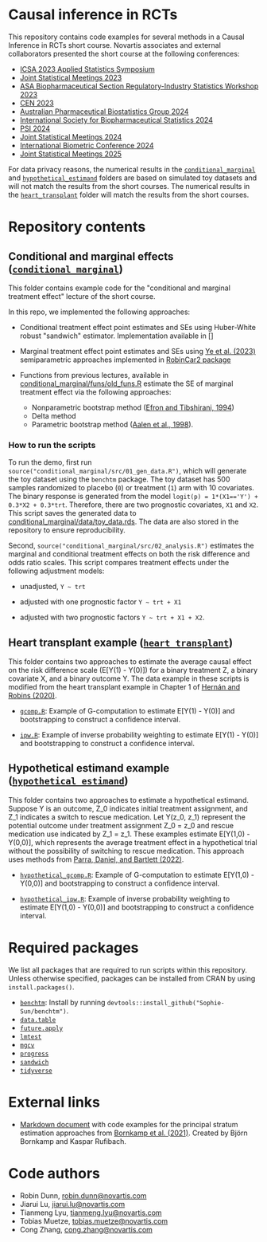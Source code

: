 # Causal inference in RCTs

This repository contains code examples for several methods in a 
Causal Inference in RCTs short course. 
Novartis associates and external collaborators presented the
short course at the following conferences:

- [ICSA 2023 Applied Statistics Symposium](https://www.icsa.org/icsa-2023-applied-statistics-symposium/)
- [Joint Statistical Meetings 2023](https://ww2.amstat.org/meetings/jsm/2023/)
- [ASA Biopharmaceutical Section Regulatory-Industry Statistics Workshop 2023](https://ww2.amstat.org/meetings/biop/2023/)
- [CEN 2023](https://cen2023.github.io/home/)
- [Australian Pharmaceutical Biostatistics Group 2024](https://apbg.org.au/apbg-events/)
- [International Society for Biopharmaceutical Statistics 2024](https://www.isbiostat.org/)
- [PSI 2024](https://www.psiweb.org/conferences/about-the-conference)
- [Joint Statistical Meetings 2024](https://ww2.amstat.org/meetings/jsm/2024/)
- [International Biometric Conference 2024](https://www.ibc2024.org/home)
- [Joint Statistical Meetings 2025](https://ww2.amstat.org/meetings/jsm/2025/)

For data privacy reasons, 
the numerical results in the [`conditional_marginal`](conditional_marginal)
and [`hypothetical_estimand`](hypothetical_estimand) folders are based on simulated toy datasets and will not
match the results from the short courses. 
The numerical results in the [`heart_transplant`](heart_transplant) folder
will match the results from the short courses.

# Repository contents

## Conditional and marginal effects ([`conditional_marginal`](conditional_marginal))

This folder contains example code for the 
"conditional and marginal treatment effect" lecture of the short course.

In this repo, we implemented the following approaches:

  * Conditional treatment effect point estimates and SEs using Huber-White 
  robust "sandwich" estimator. Implementation available in 
  []
  * Marginal treatment effect point estimates and SEs using 
  [Ye et al. (2023)](https://pmc.ncbi.nlm.nih.gov/articles/PMC10665030/)
  semiparametric approaches implemented in 
  [RobinCar2 package](https://cran.r-project.org/package=RobinCar2)
  * Functions from previous lectures, available in 
  [conditional_marginal/funs/old_funs.R](conditional_marginal/funs) estimate the 
  SE of marginal treatment effect via the following approaches:
    
      * Nonparametric bootstrap method ([Efron and Tibshirani, 1994](https://www.taylorfrancis.com/books/mono/10.1201/9780429246593/introduction-bootstrap-bradley-efron-tibshirani)) 
      * Delta method
      * Parametric bootstrap method ([Aalen et al., 1998](https://onlinelibrary.wiley.com/doi/10.1002/(SICI)1097-0258(19971015)16:19%3C2191::AID-SIM645%3E3.0.CO;2-5)).

### How to run the scripts

To run the demo, first run `source("conditional_marginal/src/01_gen_data.R")`, 
which will generate the toy dataset using the `benchtm` package.
The toy dataset has 500 samples randomized to placebo (`0`) or treatment (`1`) arm with 10 covariates. The binary response is generated from the model 
`logit(p) = 1*(X1=='Y') + 0.3*X2 + 0.3*trt`. Therefore, there are two prognostic covariates, `X1` and `X2`. This script saves the generated data to
[conditional_marginal/data/toy_data.rds](conditional_marginal/data/toy_data.rds). 
The data are also stored in the repository to ensure reproducibility. 

Second, `source("conditional_marginal/src/02_analysis.R")` estimates the 
marginal and conditional treatment effects on both the risk difference and 
odds ratio scales. This script compares treatment effects under the following adjustment models:

* unadjusted, `Y ~ trt`

* adjusted with one prognostic factor `Y ~ trt + X1`

* adjusted with two prognostic factors `Y ~ trt + X1 + X2`.

## Heart transplant example ([`heart_transplant`](heart_transplant))

This folder contains two approaches to estimate 
the average causal effect on the risk difference scale (E[Y(1) - Y(0)]) for
a binary treatment Z, a binary covariate X, and a binary outcome Y.
The data example in these scripts is modified from the heart transplant example
in Chapter 1 of 
[Hernán and Robins (2020)](https://www.hsph.harvard.edu/miguel-hernan/causal-inference-book/).

- [`gcomp.R`](heart_transplant/gcomp.R): Example of G-computation to estimate
E[Y(1) - Y(0)] and bootstrapping to construct a confidence interval.

- [`ipw.R`](heart_transplant/ipw.R): Example of inverse probability weighting
to estimate E[Y(1) - Y(0)] and bootstrapping to construct a confidence 
interval.

## Hypothetical estimand example ([`hypothetical_estimand`](hypothetical_estimand))

This folder contains two approaches to
estimate a hypothetical estimand. Suppose Y is an outcome, Z_0 indicates 
initial treatment assignment, and Z_1 indicates a switch to rescue medication.
Let Y(z_0, z_1) represent the potential outcome under treatment assignment
Z_0 = z_0 and rescue medication use indicated by Z_1 = z_1.
These examples estimate E[Y(1,0) - Y(0,0)], which represents the average
treatment effect in a hypothetical trial without the possibility of switching 
to rescue medication. This approach uses methods from
[Parra, Daniel, and Bartlett (2022)](https://www.tandfonline.com/doi/full/10.1080/19466315.2022.2081599).

- [`hypothetical_gcomp.R`](hypothetical_estimand/hypothetical_gcomp.R): 
Example of G-computation to estimate E[Y(1,0) - Y(0,0)] and bootstrapping to 
construct a confidence interval.

- [`hypothetical_ipw.R`](hypothetical_estimand/hypothetical_ipw.R):
Example of inverse probability weighting to estimate E[Y(1,0) - Y(0,0)] and 
bootstrapping to construct a confidence interval.

# Required packages

We list all packages that are required to run scripts within this repository.
Unless otherwise specified, packages can be installed from CRAN by using
`install.packages()`.

- [`benchtm`](https://github.com/Sophie-Sun/benchtm): 
Install by running `devtools::install_github("Sophie-Sun/benchtm")`.
- [`data.table`](https://cran.r-project.org/web/packages/data.table/index.html)
- [`future.apply`](https://cran.r-project.org/web/packages/future.apply/index.html)
- [`lmtest`](https://cran.r-project.org/web/packages/lmtest/index.html)
- [`mgcv`](https://cran.r-project.org/web/packages/mgcv/index.html)
- [`progress`](https://cran.r-project.org/web/packages/progress/index.html)
- [`sandwich`](https://cran.r-project.org/web/packages/sandwich/index.html)
- [`tidyverse`](https://cran.r-project.org/web/packages/tidyverse/index.html)

# External links

- [Markdown document](https://oncoestimand.github.io/princ_strat_drug_dev/princ_strat_example.html) with code examples for the principal stratum estimation approaches from [Bornkamp et al. (2021)](https://onlinelibrary.wiley.com/doi/10.1002/pst.2104). Created by Björn Bornkamp and Kaspar Rufibach.

# Code authors

- Robin Dunn, robin.dunn@novartis.com
- Jiarui Lu, jiarui.lu@novartis.com
- Tianmeng Lyu, tianmeng.lyu@novartis.com
- Tobias Muetze, tobias.muetze@novartis.com
- Cong Zhang, cong.zhang@novartis.com

